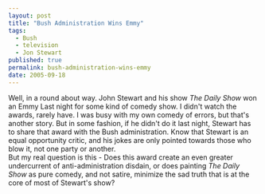 ```yaml
---
layout: post
title: "Bush Administration Wins Emmy"
tags:
  - Bush
  - television
  - Jon Stewart
published: true
permalink: bush-administration-wins-emmy
date: 2005-09-18
---
```


Well, in a round about way.  John Stewart and his show <em>The Daily Show</em> won an Emmy Last night for some kind of comedy show.  I didn't watch the awards, rarely have.  I was busy with my own comedy of errors, but that's another story.  But in some fashion, if he didn't do it last night, Stewart has to share that award with the Bush administration.  Know that Stewart is an equal opportunity critic, and his jokes are only pointed towards those who blow it, not one party or another.  
But my real question is this - Does this award create an even greater undercurrent of anti-administration disdain, or does painting <em>The Daily Show</em> as pure comedy, and not satire, minimize the sad truth that is at the core of most of Stewart's show?
